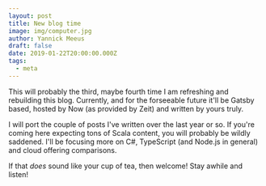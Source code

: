 ```yaml
---
layout: post
title: New blog time
image: img/computer.jpg
author: Yannick Meeus
draft: false
date: 2019-01-22T20:00:00.000Z
tags: 
  - meta
---
```


This will probably the third, maybe fourth time I am refreshing and rebuilding this blog. Currently, and for the forseeable future
it'll be Gatsby based, hosted by Now (as provided by Zeit) and written by yours truly.

I will port the couple of posts I've written over the last year or so. If you're coming here expecting tons of Scala
content, you will probably be wildly saddened. I'll be focusing more on C#, TypeScript (and Node.js in general) and cloud offering
comparisons.

If that *does* sound like your cup of tea, then welcome! Stay awhile and listen!